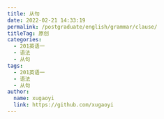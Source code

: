 ```yaml
---
title: 从句
date: 2022-02-21 14:33:19
permalink: /postgraduate/english/grammar/clause/
titleTag: 原创
categories: 
  - 201英语一
  - 语法
  - 从句
tags: 
  - 201英语一
  - 语法
  - 从句
author: 
  name: xugaoyi
  link: https://github.com/xugaoyi
---
```

